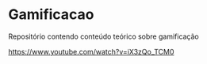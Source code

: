 # Gamificacao
Repositório contendo conteúdo teórico sobre gamificação





https://www.youtube.com/watch?v=iX3zQo_TCM0
